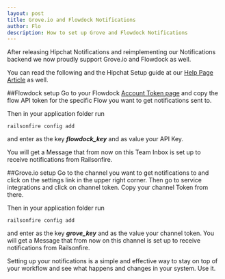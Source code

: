 ```yaml
---
layout: post
title: Grove.io and Flowdock Notifications
author: Flo
description: How to set up Grove and Flowdock Notifications
---
```


After releasing Hipchat Notifications and reimplementing our
Notifications backend we now proudly support Grove.io and Flowdock as
well.

You can read the following and the Hipchat Setup guide at our [Help Page
Article](http://help.railsonfire.com/setup/Notifications.html) as well.

##Flowdock setup
Go to your Flowdock [Account Token
page](https://www.flowdock.com/account/tokens) and copy the flow API
token for the specific Flow you want to get notifications sent to.

Then in your application folder run

    railsonfire config add

and enter as the key ***flowdock\_key*** and as value your API Key.

You will get a Message that from now on this Team Inbox is set up to
receive
notifications from Railsonfire.

##Grove.io setup
Go to the channel you want to get notifications to and click on the
settings link in the upper right corner. Then go to service integrations
and click on channel token. Copy your channel Token from there.

Then in your application folder run

    railsonfire config add

and enter as the key ***grove\_key*** and as the value your channel
token. You will get a Message that from now on this channel is set up to
receive
notifications from Railsonfire.

Setting up your notifications is a simple and effective way to stay on
top of your workflow and see what happens and changes in your system.
Use it.

